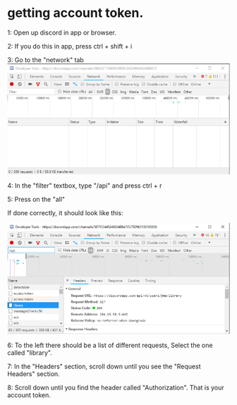 # getting account token.
1: Open up discord in app or browser.   

2: If you do this in app, press ctrl + shift + i   

3: Go to the "network" tab   
![Network tab](/images/network.png)   

4: In the "filter" textbox, type "/api" and press ctrl + r   

5: Press on the "all" 

If done correctly, it should look like this:

![Some image](/images/network_more.png)

6: To the left there should be a list of different requests, Select the one called "library".   

7: In the "Headers" section, scroll down until you see the "Request Headers" section.   

8: Scroll down until you find the header called "Authorization". That is your account token.
